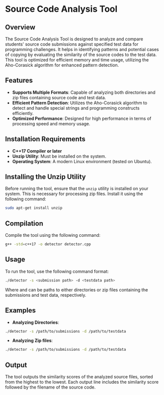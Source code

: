 # Source Code Analysis Tool

## Overview

The Source Code Analysis Tool is designed to analyze and compare students' source code submissions against specified test data for programming challenges. It helps in identifying patterns and potential cases of copying by evaluating the similarity of the source codes to the test data. This tool is optimized for efficient memory and time usage, utilizing the Aho-Corasick algorithm for enhanced pattern detection.

## Features

- **Supports Multiple Formats**: Capable of analyzing both directories and zip files containing source code and test data.
- **Efficient Pattern Detection**: Utilizes the Aho-Corasick algorithm to detect and handle special strings and programming constructs efficiently.
- **Optimized Performance**: Designed for high performance in terms of processing speed and memory usage.

## Installation Requirements

- **C++17 Compiler or later**
- **Unzip Utility**: Must be installed on the system.
- **Operating System**: A modern Linux environment (tested on Ubuntu).

## Installing the Unzip Utility

Before running the tool, ensure that the `unzip` utility is installed on your system. This is necessary for processing zip files. Install it using the following command:

```bash
sudo apt-get install unzip
```

## Compilation

Compile the tool using the following command:

```bash
g++ -std=c++17 -o detector detector.cpp
```

## Usage

To run the tool, use the following command format:

```bash
./detector -s <submission path> -d <testdata path>
```

Where <submission path> and <testdata path> can be paths to either directories or zip files containing the submissions and test data, respectively.

## Examples

- **Analyzing Directories**:

```bash
./detector -s /path/to/submissions -d /path/to/testdata
```

- **Analyzing Zip files**:

```bash
./detector -s /path/to/submissions -d /path/to/testdata
```

## Output
The tool outputs the similarity scores of the analyzed source files, sorted from the highest to the lowest. Each output line includes the similarity score followed by the filename of the source code.
